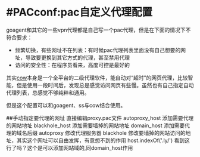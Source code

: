 #PACconf:pac自定义代理配置
=======

goagent和其它的一些vpn代理都是自己写一个pac代理，但是在下面的情况下不符合要求：

- 频繁切换，有些网址不在列表：有时候pac代理列表里面没有自己想要的网址，导致要更换到其它方式的代理，甚至禁用代理
- 访问的安全性：在程序员看来，高度可控是最好的


其实[cow](https://github.com/yantze/pacconf.git)本身是一个全平台的二级代理软件，能自动对“超时”的网页代理，比较智能，但是使用一段时间后，发现总是感觉访问网页有些慢。虽然也有自己指定自动代理列表，总感觉不够纯粹和通用。

但是这个配置可以和goagent、ss与cow结合使用。

##手动指定要代理的网址
直接编辑proxy.pac文件
autoproxy_host 添加需要代理的网站地址
blackhole_host 添加需要墙掉的网站地址
domain_host    添加需要代理的域名后缀
autoproxy 修改代理服务器
blackhole 修改要墙掉的网站访问的地址，其实这个网址可以自由发挥，有意想不到的作用
host.indexOf('.ly/') 看到这行了吗？这个是可以添加网站域的,同domain_host作用

